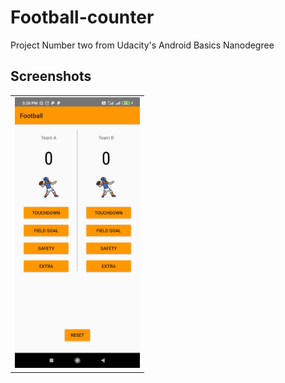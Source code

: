 # Football-counter
Project Number two from Udacity's Android Basics Nanodegree

## Screenshots
<table>
<tr>
<td><img src="screenshots/Screenshot_2020-05-11-17-26-55-782_com.android.football.jpg" style="width: 200px;"/></td>
</tr>
</table>
